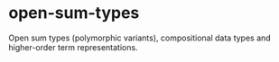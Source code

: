 # open-sum-types

Open sum types (polymorphic variants), compositional data types and
higher-order term representations.

